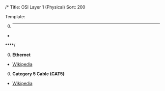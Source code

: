 /*
Title: OSI Layer 1 (Physical)
Sort: 200

Template:

0. ****

* []()

****/

0. **Ethernet**

  * [Wikipedia](https://en.wikipedia.org/wiki/Ethernet)

0. **Category 5 Cable (CAT5)**

  * [Wikipedia](https://en.wikipedia.org/wiki/Category_5_cable)

